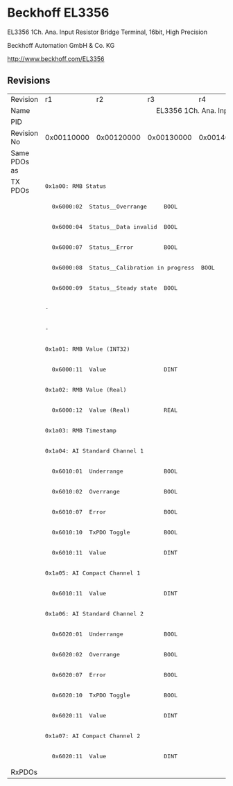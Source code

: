 # Beckhoff EL3356

EL3356 1Ch. Ana. Input Resistor Bridge Terminal, 16bit, High Precision

Beckhoff Automation GmbH & Co. KG

http://www.beckhoff.com/EL3356

## Revisions
<table>
<tr>
<td>Revision</td>
<td>r1</td>
<td>r2</td>
<td>r3</td>
<td>r4</td>
<td>r5</td>
<td>r6</td>
<td>r7</td>
<td>r8</td>
<td>r9</td>
</tr>
<tr>
<td>Name</td>
<td colspan=9 align="center">EL3356 1Ch. Ana. Input Resistor Bridge Terminal, 16bit, High Precision</td>
</tr>
<tr>
<td>PID</td>
<td colspan=9 align="center">0x0d1c3052</td>
</tr>
<tr>
<td>Revision No</td>
<td>0x00110000</td>
<td>0x00120000</td>
<td>0x00130000</td>
<td>0x00140000</td>
<td>0x00150000</td>
<td>0x00160000</td>
<td>0x00170000</td>
<td>0x00180000</td>
<td>0x00190000</td>
</tr>
<tr>
<td>Same PDOs as</td>
<td colspan=9 align="center"></td>
</tr>
<tr>
<td rowspan=29 valign=top>TX PDOs</td>
<td colspan=9 align="left"><pre>0x1a00: RMB Status</pre></td>
<td></td>
</tr>
<tr>
<td colspan=9 align="left"><pre>  0x6000:02  Status__Overrange     BOOL</pre></td>
</tr>
<tr>
<td colspan=9 align="left"><pre>  0x6000:04  Status__Data invalid  BOOL</pre></td>
</tr>
<tr>
<td colspan=9 align="left"><pre>  0x6000:07  Status__Error         BOOL</pre></td>
</tr>
<tr>
<td colspan=9 align="left"><pre>  0x6000:08  Status__Calibration in progress  BOOL</pre></td>
</tr>
<tr>
<td colspan=9 align="left"><pre>  0x6000:09  Status__Steady state  BOOL</pre></td>
</tr>
<tr>
<td colspan=4 align="left"><pre>-</pre></td>
<td colspan=5 align="left"><pre>  0x6000:0e  Status__Sync error    BOOL</pre></td>
</tr>
<tr>
<td colspan=4 align="left"><pre>-</pre></td>
<td colspan=5 align="left"><pre>  0x6000:10  Status__TxPDO Toggle  BOOL</pre></td>
</tr>
<tr>
<td colspan=9 align="left"><pre>0x1a01: RMB Value (INT32)</pre></td>
</tr>
<tr>
<td colspan=9 align="left"><pre>  0x6000:11  Value                 DINT</pre></td>
</tr>
<tr>
<td colspan=9 align="left"><pre>0x1a02: RMB Value (Real)</pre></td>
</tr>
<tr>
<td colspan=9 align="left"><pre>  0x6000:12  Value (Real)          REAL</pre></td>
</tr>
<tr>
<td colspan=9 align="left"><pre>0x1a03: RMB Timestamp</pre></td>
</tr>
<tr>
<td colspan=9 align="left"><pre>0x1a04: AI Standard Channel 1</pre></td>
</tr>
<tr>
<td colspan=9 align="left"><pre>  0x6010:01  Underrange            BOOL</pre></td>
</tr>
<tr>
<td colspan=9 align="left"><pre>  0x6010:02  Overrange             BOOL</pre></td>
</tr>
<tr>
<td colspan=9 align="left"><pre>  0x6010:07  Error                 BOOL</pre></td>
</tr>
<tr>
<td colspan=9 align="left"><pre>  0x6010:10  TxPDO Toggle          BOOL</pre></td>
</tr>
<tr>
<td colspan=9 align="left"><pre>  0x6010:11  Value                 DINT</pre></td>
</tr>
<tr>
<td colspan=9 align="left"><pre>0x1a05: AI Compact Channel 1</pre></td>
</tr>
<tr>
<td colspan=9 align="left"><pre>  0x6010:11  Value                 DINT</pre></td>
</tr>
<tr>
<td colspan=9 align="left"><pre>0x1a06: AI Standard Channel 2</pre></td>
</tr>
<tr>
<td colspan=9 align="left"><pre>  0x6020:01  Underrange            BOOL</pre></td>
</tr>
<tr>
<td colspan=9 align="left"><pre>  0x6020:02  Overrange             BOOL</pre></td>
</tr>
<tr>
<td colspan=9 align="left"><pre>  0x6020:07  Error                 BOOL</pre></td>
</tr>
<tr>
<td colspan=9 align="left"><pre>  0x6020:10  TxPDO Toggle          BOOL</pre></td>
</tr>
<tr>
<td colspan=9 align="left"><pre>  0x6020:11  Value                 DINT</pre></td>
</tr>
<tr>
<td colspan=9 align="left"><pre>0x1a07: AI Compact Channel 2</pre></td>
</tr>
<tr>
<td colspan=9 align="left"><pre>  0x6020:11  Value                 DINT</pre></td>
</tr>
<tr>
<td>RxPDOs</td>
<td colspan=9 align="left"></td>
</tr>
</table>
